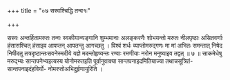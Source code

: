 +++
title = "०७ सस्वश्चिद्धि तन्व१ः"

+++

सस्वः अन्तर्हितामरुतः तन्वः स्वकीयान्यङ्गानि शुम्भमानाः अलङ्करणैः शोभयन्तो मरुतः नीलपृष्ठाः असितवर्णाः हंसासश्चित् हंसाइव आपप्तन् आपतन्तु आगच्छतु । विश्वं शर्धः व्याप्तोमरुद्गणः मा मां अभितः समन्तात् निषेद निषीदतु तत्रदृष्टान्तःसवनेस्मदीये यज्ञे मदन्तोहृष्यन्तः रण्वाः रमणीयाः नरोन मनुष्याइव तद्वत् ॥ ७ ॥ साकमेधेषु मरुद्भ्यः सान्तपनेभ्यइत्यस्य योनोमरुतइति पूर्वानुवाक्या सान्तपनाइदमितियाज्या तथाचसूत्रितं-सान्तपनाइदंहविर्यो- नोमरुतोअभिदुर्हृणायुरिति ।